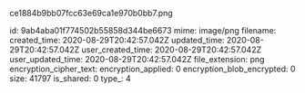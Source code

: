 ce1884b9bb07fcc63e69ca1e970b0bb7.png

id: 9ab4aba01f774502b55858d344be6673
mime: image/png
filename: 
created_time: 2020-08-29T20:42:57.042Z
updated_time: 2020-08-29T20:42:57.042Z
user_created_time: 2020-08-29T20:42:57.042Z
user_updated_time: 2020-08-29T20:42:57.042Z
file_extension: png
encryption_cipher_text: 
encryption_applied: 0
encryption_blob_encrypted: 0
size: 41797
is_shared: 0
type_: 4